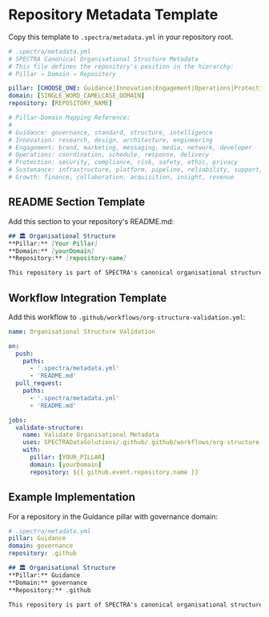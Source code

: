 # Repository Metadata Template

Copy this template to `.spectra/metadata.yml` in your repository root.

```yaml
# .spectra/metadata.yml
# SPECTRA Canonical Organisational Structure Metadata
# This file defines the repository's position in the hierarchy:
# Pillar → Domain → Repository

pillar: [CHOOSE_ONE: Guidance|Innovation|Engagement|Operations|Protection|Sustenance|Growth]
domain: [SINGLE_WORD_CAMELCASE_DOMAIN]
repository: [REPOSITORY_NAME]

# Pillar-Domain Mapping Reference:
# 
# Guidance: governance, standard, structure, intelligence
# Innovation: research, design, architecture, engineering
# Engagement: brand, marketing, messaging, media, network, developer
# Operations: coordination, schedule, response, delivery
# Protection: security, compliance, risk, safety, ethic, privacy
# Sustenance: infrastructure, platform, pipeline, reliability, support, maintenance
# Growth: finance, collaboration, acquisition, insight, revenue
```

## README Section Template

Add this section to your repository's README.md:

```markdown
## 🏛️ Organisational Structure
**Pillar:** [Your Pillar]  
**Domain:** [yourDomain]  
**Repository:** [repository-name]

This repository is part of SPECTRA's canonical organisational structure. For more information, see [Canonical Organisational Structure](https://github.com/SPECTRADataSolutions/.github/blob/main/docs/canonicalOrganisationalStructure.md).
```

## Workflow Integration Template

Add this workflow to `.github/workflows/org-structure-validation.yml`:

```yaml
name: Organisational Structure Validation

on:
  push:
    paths:
      - '.spectra/metadata.yml'
      - 'README.md'
  pull_request:
    paths:
      - '.spectra/metadata.yml'
      - 'README.md'

jobs:
  validate-structure:
    name: Validate Organisational Metadata
    uses: SPECTRADataSolutions/.github/.github/workflows/org-structure-validator.yml@main
    with:
      pillar: [YOUR_PILLAR]
      domain: [yourDomain]
      repository: ${{ github.event.repository.name }}
```

## Example Implementation

For a repository in the Guidance pillar with governance domain:

```yaml
# .spectra/metadata.yml
pillar: Guidance
domain: governance
repository: .github
```

```markdown
## 🏛️ Organisational Structure
**Pillar:** Guidance  
**Domain:** governance  
**Repository:** .github

This repository is part of SPECTRA's canonical organisational structure. For more information, see [Canonical Organisational Structure](https://github.com/SPECTRADataSolutions/.github/blob/main/docs/canonicalOrganisationalStructure.md).
```